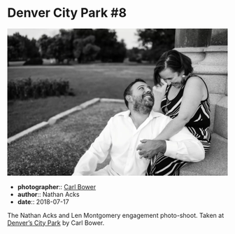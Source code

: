 # Denver City Park \#8

![Nathan and Len sitting at the base of a monument in City Park](assets/2018-07-17-set-3-denver-city-park-08.webp)

* **photographer**:: [Carl Bower](https://carlbowerphotos.com)  
* **author**:: Nathan Acks  
* **date**:: 2018-07-17

The Nathan Acks and Len Montgomery engagement photo-shoot. Taken at [Denver’s City Park](https://www.denver.org/listing/city-park/6822/) by Carl Bower.
